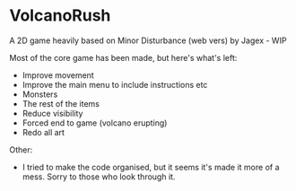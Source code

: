 # VolcanoRush
A 2D game heavily based on Minor Disturbance (web vers) by Jagex - WIP

Most of the core game has been made, but here's what's left:
- Improve movement
- Improve the main menu to include instructions etc
- Monsters
- The rest of the items
- Reduce visibility
- Forced end to game (volcano erupting)
- Redo all art

Other:
- I tried to make the code organised, but it seems it's made it more of a mess. Sorry to those who look through it.